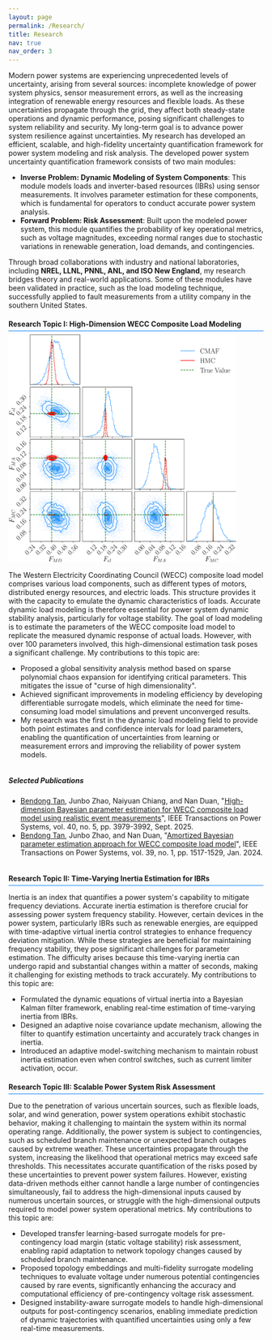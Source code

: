 ```yaml
---
layout: page
permalink: /Research/
title: Research
nav: true
nav_order: 3
---
```


<style>
/* -------------------- Highlight author's name -------------------- */
    .section-title {
    padding-bottom: 0.4em; /* Reduce space between title text and underline */
    border-bottom: 3px solid #007BFF; /* Blue thick underline */
    margin-bottom: 0.4em; /* Reduce space between underline and content */
    display: block; 
}
.author-highlight {
    font-weight: normal; /* Remove bold */
    text-decoration: underline; /* Underline the name */
}
/* -------------------- Blue line under h4 -------------------- */
h4 {
    border-bottom: 1.5px solid #007BFF; /* Blue thick underline */
    padding-bottom: 0.4em; /* Reduce space between title text and underline */
    margin-bottom: 0.4em; /* Reduce space between underline and content */
    width: 100%; 
    display: block; 
}

</style>

<div>
    <p>Modern power systems are experiencing unprecedented levels of uncertainty, arising from several sources: incomplete knowledge of power system physics, sensor measurement errors, as well as the increasing integration of renewable energy resources and flexible loads. As these uncertainties propagate through the grid, they affect both steady-state operations and dynamic performance, posing significant challenges to system reliability and security. My long-term goal is to advance power system resilience against uncertainties. My research has developed an efficient, scalable, and high-fidelity uncertainty quantification framework for power system modeling and risk analysis. The developed power system uncertainty quantification framework consists of two main modules: 
<ul>
    <li><b>Inverse Problem: Dynamic Modeling of System Components</b>: This module models loads and inverter-based resources (IBRs) using sensor measurements. It involves parameter estimation for these components, which is fundamental for operators to conduct accurate power system analysis.</li>
    <li><b>Forward Problem:  Risk Assessment</b>: Built upon the modeled power system, this module quantifies the probability of key operational metrics, such as voltage magnitudes, exceeding normal ranges due to stochastic variations in renewable generation, load demands, and contingencies.</li>
 </ul>
Through broad collaborations with industry and national laboratories, including <b>NREL, LLNL, PNNL, ANL, and ISO New England</b>, my research bridges theory and real-world applications. Some of these modules have been validated in practice, such as the load modeling technique, successfully applied to fault measurements from a utility company in the southern United States.</p>
<ul> </ul>
    
  <h4> Research Topic I: High-Dimension WECC Composite Load Modeling</h4>
   <div style="flex: 0 0 auto;">
    <img src="/assets/img/corner_comparison_noise.png" alt="" width="450">
  </div>
  <p>
    The Western Electricity Coordinating Council (WECC) composite load model comprises various load components, such as different types of motors, distributed energy resources, and electric loads. This structure provides it with the capacity to emulate the dynamic characteristics of loads. Accurate dynamic load modeling is therefore essential for power system dynamic stability analysis, particularly for voltage stability. The goal of load modeling is to estimate the parameters of the WECC composite load model to replicate the measured dynamic response of actual loads. However, with over 100 parameters involved, this high-dimensional estimation task poses a significant challenge. My contributions to this topic are:
 <ul>
    <li> Proposed a global sensitivity analysis method based on sparse polynomial chaos expansion for identifying critical parameters. This mitigates the issue of "curse of high dimensionality". </li>
    <li> Achieved significant improvements in modeling efficiency by developing differentiable surrogate models, which eliminate the need for time-consuming load model simulations and prevent unconverged results.</li>
    <li> My research was the first in the dynamic load modeling field to provide both point estimates and confidence intervals for load parameters, enabling the quantification of uncertainties from learning or measurement errors and improving the reliability of power system models. </li>
 </ul>
  </p>
<!-- Use flexbox to arrange the image (left) and publications list (right) -->
<div style="display: flex; align-items: flex-start; gap: 20px;">
 
  <!-- Right: Publications list -->
  <div style="flex: 1;">
    <h5>Selected Publications</h5>
    <ul>
      <li>
        <span class="author-highlight">Bendong Tan</span>, Junbo Zhao, Naiyuan Chiang, and Nan Duan, 
        "<a href="https://ieeexplore.ieee.org/document/10892022">High-dimension Bayesian parameter estimation for WECC composite load model using realistic event measurements</a>", 
        <span class="journal-name">IEEE Transactions on Power Systems</span>, vol. 40, no. 5, pp. 3979-3992, Sept. 2025.
      </li>
      <li>
        <span class="author-highlight">Bendong Tan</span>, Junbo Zhao, and Nan Duan, 
        "<a href="https://ieeexplore.ieee.org/document/10056325">Amortized Bayesian parameter estimation approach for WECC composite load model</a>", 
        <span class="journal-name">IEEE Transactions on Power Systems</span>, vol. 39, no. 1, pp. 1517-1529, Jan. 2024.
      </li>
    </ul>
  </div>

</div>
  <h4>Research Topic II: Time-Varying Inertia Estimation for IBRs</h4>
  <p>
    Inertia is an index that quantifies a power system's capability to mitigate frequency deviations. Accurate inertia estimation is therefore crucial for assessing power system frequency stability. However, certain devices in the power system, particularly IBRs such as renewable energies, are equipped with time-adaptive virtual inertia control strategies to enhance frequency deviation mitigation. While these strategies are beneficial for maintaining frequency stability, they pose significant challenges for parameter estimation. The difficulty arises because this time-varying inertia can undergo rapid and substantial changes within a matter of seconds, making it challenging for existing methods to track accurately. My contributions to this topic are:
       <ul>
    <li>Formulated the dynamic equations of virtual inertia into a Bayesian Kalman filter framework, enabling real-time estimation of time-varying inertia from IBRs.</li>
    <li>Designed an adaptive noise covariance update mechanism, allowing the filter to quantify estimation uncertainty and accurately track changes in inertia.</li>
    <li>Introduced an adaptive model-switching mechanism to maintain robust inertia estimation even when control switches, such as current limiter activation, occur.</li>
</ul>

  </p>
   <ul></ul>

  <h4>Research Topic III: Scalable Power System Risk Assessment</h4>
  <p>
    Due to the penetration of various uncertain sources, such as flexible loads, solar, and wind generation, power system operations exhibit stochastic behavior, making it challenging to maintain the system within its normal operating range. Additionally, the power system is subject to contingencies, such as scheduled branch maintenance or unexpected branch outages caused by extreme weather. These uncertainties propagate through the system, increasing the likelihood that operational metrics may exceed safe thresholds. This necessitates accurate quantification of the risks posed by these uncertainties to prevent power system failures. However, existing data-driven methods either cannot handle a large number of contingencies simultaneously, fail to address the high-dimensional inputs caused by numerous uncertain sources, or struggle with the high-dimensional outputs required to model power system operational metrics. My contributions to this topic are: 
  </p>
    <ul>
    <li>Developed transfer learning-based surrogate models for pre-contingency load margin (static voltage stability) risk assessment, enabling rapid adaptation to network topology changes caused by scheduled branch maintenance.</li>
    <li>Proposed topology embeddings and multi-fidelity surrogate modeling techniques to evaluate voltage under numerous potential contingencies caused by rare events, significantly enhancing the accuracy and computational efficiency of pre-contingency voltage risk assessment.</li>
    <li>Designed instability-aware surrogate models to handle high-dimensional outputs for post-contingency scenarios, enabling immediate prediction of dynamic trajectories with quantified uncertainties using only a few real-time measurements.</li>
</ul>


</div>

